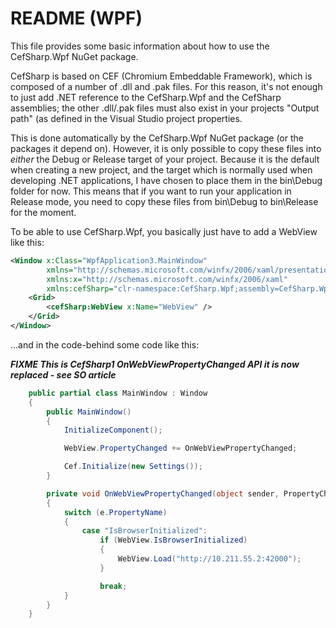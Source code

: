 # README (WPF)

This file provides some basic information about how to use the CefSharp.Wpf NuGet package.

CefSharp is based on CEF (Chromium Embeddable Framework), which is composed of a number of .dll and .pak files. For this reason, it's not enough to just add .NET reference to the CefSharp.Wpf and the CefSharp assemblies; the other .dll/.pak files must also exist in your projects "Output path" (as defined in the  Visual Studio project properties.

This is done automatically by the CefSharp.Wpf NuGet package (or the packages it depend on). However, it is only possible to copy these files into *either* the Debug or Release target of your project. Because it is the default when creating a new project, and the target which is normally used when developing .NET applications, I have chosen to place them in the bin\Debug folder for now. This means that if you want to run your application in Release mode, you need to copy these files from bin\Debug to bin\Release for the moment.

To be able to use CefSharp.Wpf, you basically just have to add a WebView like this:

``` xml
<Window x:Class="WpfApplication3.MainWindow"
        xmlns="http://schemas.microsoft.com/winfx/2006/xaml/presentation"
        xmlns:x="http://schemas.microsoft.com/winfx/2006/xaml"
        xmlns:cefSharp="clr-namespace:CefSharp.Wpf;assembly=CefSharp.Wpf" Title="MainWindow" Height="350" Width="525">
    <Grid>
        <cefSharp:WebView x:Name="WebView" />
    </Grid>
</Window>
```

...and in the code-behind some code like this:

_**FIXME This is CefSharp1 OnWebViewPropertyChanged API it is now replaced - see SO article**_

``` csharp
    public partial class MainWindow : Window
    {
        public MainWindow()
        {
            InitializeComponent();

            WebView.PropertyChanged += OnWebViewPropertyChanged;

            Cef.Initialize(new Settings());
        }

        private void OnWebViewPropertyChanged(object sender, PropertyChangedEventArgs e)
        {
            switch (e.PropertyName)
            {
                case "IsBrowserInitialized":
                    if (WebView.IsBrowserInitialized)
                    {
                        WebView.Load("http://10.211.55.2:42000");
                    }

                    break;
            }
        }
    }
```

